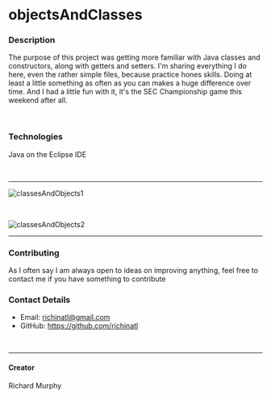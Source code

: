 # objectsAndClasses

### Description
The purpose of this project was getting more familiar with Java classes and constructors, along with getters and setters. I'm sharing everything I do here, even the rather simple
files, because practice hones skills. Doing at least a little something as often as you can makes a huge difference over time. And I had a little fun with it, it's the SEC Championship game this weekend after all.

<br>

### Technologies
Java on the Eclipse IDE

<br>

---
![classesAndObjects1](https://user-images.githubusercontent.com/95508564/205201809-752afe99-c317-4a15-8a1b-64ebdb3ff0c9.png)

<br>

![classesAndObjects2](https://user-images.githubusercontent.com/95508564/205201844-f1cc7685-533e-4dec-8303-49d68af68cd0.png)

---

### Contributing

As I often say I am always open to ideas on improving anything, feel free to contact me if you have something to contribute

### Contact Details

* Email: richinatl@gmail.com
* GitHub: https://github.com/richinatl

<br>

---
#### Creator

Richard Murphy
